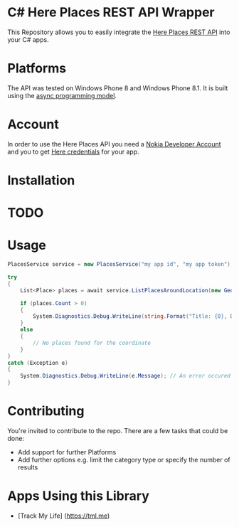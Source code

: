 ﻿C# Here Places REST API Wrapper
===============

This Repository allows you to easily integrate the [Here Places REST API](https://developer.here.com/rest-apis/documentation/places/topics/overview.html) into your C# apps.

Platforms
===============
The API was tested on Windows Phone 8 and Windows Phone 8.1. It is built using the [async programming model](http://msdn.microsoft.com/en-us/library/vstudio/hh191443.aspx).

Account
===============
In order to use the Here Places API you need a [Nokia Developer Account](https://developer.nokia.com/Profile/Join.xhtml) and you to get [Here credentials](https://developer.here.com/myapps/create) for your app.

Installation
===============

# TODO

Usage
===============

``` c#
PlacesService service = new PlacesService("my app id", "my app token");

try
{
    List<Place> places = await service.ListPlacesAroundLocation(new GeoCoordinate(40.75874,-73.978674)); // Random Place in NY

    if (places.Count > 0)
    {
        System.Diagnostics.Debug.WriteLine(string.Format("Title: {0}, Distance from the provided coordinate: {1}", places[0].Title, places[0].Distance));
    }
    else
    {
		// No places found for the coordinate
    }
}
catch (Exception e)
{
    System.Diagnostics.Debug.WriteLine(e.Message); // An error occured e.g. no internet
}
```

Contributing
===============
You're invited to contribute to the repo. There are a few tasks that could be done:
* Add support for further Platforms
* Add further options e.g. limit the category type or specify the number of results

Apps Using this Library
===============
* [Track My Life] (https://tml.me)